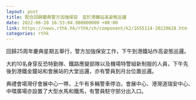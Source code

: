 ```yaml
---
layout: post
title: 配合回歸慶典警方加強保安　並於港鐵站高姿態巡邏
date: 2022-06-28 16:53:04.000000000 +08:00
link: https://news.rthk.hk/rthk/ch/component/k2/1655114-20220628.htm
categories: rthk
---
```


回歸25周年慶典星期五舉行，警方加強保安工作，下午到港鐵站作高姿態巡邏。

大約10名身穿反恐特勤隊、鐵路應變部隊以及機場特警組新制服的人員，下午先後到港鐵金鐘站和會展站的大堂巡邏，亦有警員到月台位置巡邏。

典禮會場灣仔會展中心一帶，上午有多輛警車停泊，會展中心、港灣道瑞安中心、中環廣場亦設置了大型水馬和鐵馬，有警員駐守部分出入口。
